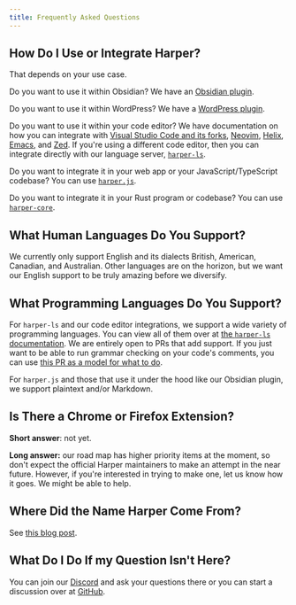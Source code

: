 ```yaml
---
title: Frequently Asked Questions
---
```


## How Do I Use or Integrate Harper?

That depends on your use case.

Do you want to use it within Obsidian? We have an [Obsidian plugin](/docs/integrations/obsidian).

Do you want to use it within WordPress? We have a [WordPress plugin](/docs/integrations/wordpress).

Do you want to use it within your code editor? We have documentation on how you can integrate with [Visual Studio Code and its forks](/docs/integrations/visual-studio-code), [Neovim](/docs/integrations/neovim), [Helix](/docs/integrations/helix), [Emacs](/docs/integrations/emacs), and [Zed](/docs/integrations/zed). If you're using a different code editor, then you can integrate directly with our language server, [`harper-ls`](/docs/integrations/language-server).

Do you want to integrate it in your web app or your JavaScript/TypeScript codebase? You can use [`harper.js`](./harperjs/introduction).

Do you want to integrate it in your Rust program or codebase? You can use [`harper-core`](https://crates.io/crates/harper-core).

## What Human Languages Do You Support?

We currently only support English and its dialects British, American, Canadian, and Australian. Other languages are on the horizon, but we want our English support to be truly amazing before we diversify.

## What Programming Languages Do You Support?

For `harper-ls` and our code editor integrations, we support a wide variety of programming languages. You can view all of them over at [the `harper-ls` documentation](/docs/integrations/language-server#Supported-Languages). We are entirely open to PRs that add support. If you just want to be able to run grammar checking on your code's comments, you can use [this PR as a model for what to do](https://github.com/Automattic/harper/pull/332).

For `harper.js` and those that use it under the hood like our Obsidian plugin, we support plaintext and/or Markdown.

## Is There a Chrome or Firefox Extension?

**Short answer**: not yet.

**Long answer:** our road map has higher priority items at the moment, so don't expect the official Harper maintainers to make an attempt in the near future. However, if you're interested in trying to make one, let us know how it goes. We might be able to help.

## Where Did the Name Harper Come From?

See [this blog post](https://elijahpotter.dev/articles/naming_harper).

## What Do I Do If my Question Isn't Here?

You can join our [Discord](https://discord.gg/invite/JBqcAaKrzQ) and ask your questions there or you can start a discussion over at [GitHub](https://github.com/Automattic/harper/discussions).
